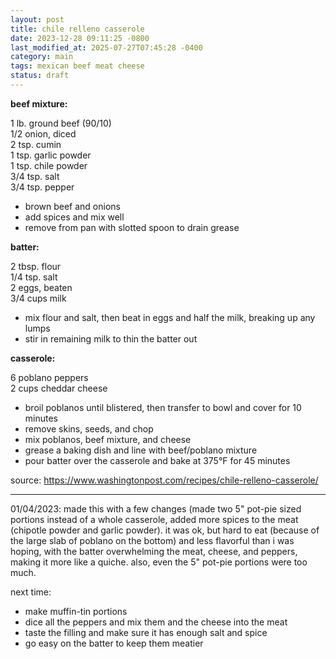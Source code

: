 ```yaml
---
layout: post
title: chile relleno casserole
date: 2023-12-28 09:11:25 -0800
last_modified_at: 2025-07-27T07:45:28 -0400
category: main
tags: mexican beef meat cheese
status: draft
---
```


**beef mixture:**

1 lb. ground beef (90/10)  
1/2 onion, diced  
2 tsp. cumin  
1 tsp. garlic powder  
1 tsp. chile powder  
3/4 tsp. salt  
3/4 tsp. pepper  
* brown beef and onions 
* add spices and mix well
* remove from pan with slotted spoon to drain grease

**batter:**

2 tbsp. flour  
1/4 tsp. salt  
2 eggs, beaten  
3/4 cups milk  
* mix flour and salt, then beat in eggs and half the milk, breaking up any lumps
* stir in remaining milk to thin the batter out

**casserole:**

6 poblano peppers  
2 cups cheddar cheese  
* broil poblanos until blistered, then transfer to bowl and cover for 10 minutes
* remove skins, seeds, and chop
* mix poblanos, beef mixture, and cheese
* grease a baking dish and line with beef/poblano mixture
* pour batter over the casserole and bake at 375°F for 45 minutes

source: <https://www.washingtonpost.com/recipes/chile-relleno-casserole/>

---
01/04/2023: made this with a few changes (made two 5" pot-pie sized portions instead
of a whole casserole, added more spices to the meat (chipotle powder and garlic
powder). it was ok, but hard to eat (because of the large slab of poblano on the
bottom) and less flavorful than i was hoping, with the batter overwhelming the meat,
cheese, and peppers, making it more like a quiche. also, even the 5" pot-pie
portions were too much.

next time:
* make muffin-tin portions
* dice all the peppers and mix them and the cheese into the meat
* taste the filling and make sure it has enough salt and spice
* go easy on the batter to keep them meatier
